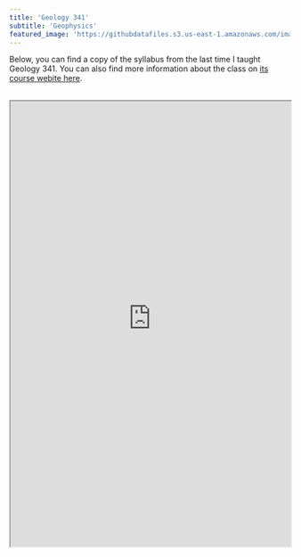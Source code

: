 ```yaml
---
title: 'Geology 341'
subtitle: 'Geophysics'
featured_image: 'https://githubdatafiles.s3.us-east-1.amazonaws.com/images/Teaching/Geophysics.png'
---
```

Below, you can find a copy of the syllabus from the last time I taught Geology 341. You can also find more information about the class on <a href="https://www.amherst.edu/people/facstaff/nholschuh/geol341---geophysics">its course webite here</a>.
<br><br> 
<iframe src="https://githubdatafiles.s3.us-east-1.amazonaws.com/pdfs/Geology341_Syllabus_25.pdf" width="100%" height="800px">
    This browser does not support PDFs. Please download the PDF to view it: <a href="https://githubdatafiles.s3.us-east-1.amazonaws.com/pdfs/Geology341_Syllabus_25.pdf">Download PDF</a>.
</iframe>

